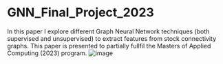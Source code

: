 # GNN_Final_Project_2023
In this paper I explore different Graph Neural Network techniques (both supervised and unsupervised) to extract features from stock connectivity graphs. 
This paper is presented to partially fullfil the Masters of Applied Computing (2023) program. 
![image](https://github.com/AlisaYang07/GNN_Final_Project_2023/assets/61921004/6513a2c1-719f-48a4-baa2-5cf102cf14f2)
